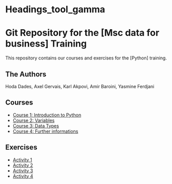 # Headings_tool_gamma
# Git Repository for the [Msc data for business] Training

This repository contains our courses and exercises for the [Python] training.

## The Authors

Hoda Dades,
Axel Gervais,
Karl Akpovi,
Amir Baroini,
Yasmine Ferdjani

## Courses

* [Course 1: Introduction to Python](Courses/Course_1.ipynb)
* [Course 2: Variables](Courses/course2.ipynb)
* [Course 3: Data Types](Courses/Course_3.ipynb)
* [Course 4: Further informations](Courses/course_4.ipynb)

## Exercises

* [Activity 1](Activity/activity_1.py)
* [Activity 2](Activity/activity_2.py)
* [Activity 3](Activity/Activity_3.ipynb)
* [Activity 4](Activity/Activity_4.ipynb)

